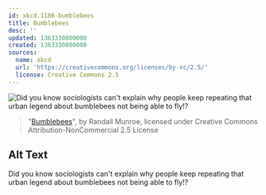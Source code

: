 ```yaml
---
id: xkcd.1186-bumblebees
title: Bumblebees
desc: ''
updated: 1363330800000
created: 1363330800000
sources:
  name: xkcd
  url: 'https://creativecommons.org/licenses/by-nc/2.5/'
  license: Creative Commons 2.5
---
```

![Did you know sociologists can't explain why people keep repeating that urban legend about bumblebees not being able to fly!?](https://imgs.xkcd.com/comics/bumblebees.png)
> "[Bumblebees](https://xkcd.com/1186/)", by Randall Munroe, licensed under Creative Commons Attribution-NonCommercial 2.5 License

## Alt Text
Did you know sociologists can't explain why people keep repeating that urban legend about bumblebees not being able to fly!?

